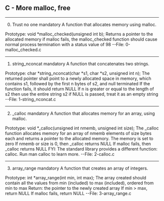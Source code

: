 ## C - More malloc, free

---

0. Trust no one
   mandatory
   A function that allocates memory using malloc.

Prototype: void \*malloc_checked(unsigned int b);
Returns a pointer to the allocated memory
if malloc fails, the malloc_checked function should cause normal process termination with a status value of 98
--File: 0-malloc_checked.c

---

1. string_nconcat
   mandatory
   A function that concatenates two strings.

Prototype: char *string_nconcat(char *s1, char \*s2, unsigned int n);
The returned pointer shall point to a newly allocated space in memory, which contains s1, followed by the first n bytes of s2, and null terminated
If the function fails, it should return NULL
If n is greater or equal to the length of s2 then use the entire string s2
if NULL is passed, treat it as an empty string
--File: 1-string_nconcat.c

---

2. \_calloc
   mandatory
   A function that allocates memory for an array, using malloc.

Prototype: void \*\_calloc(unsigned int nmemb, unsigned int size);
The \_calloc function allocates memory for an array of nmemb elements of size bytes each and returns a pointer to the allocated memory.
The memory is set to zero
If nmemb or size is 0, then \_calloc returns NULL
If malloc fails, then \_calloc returns NULL
FYI: The standard library provides a different function: calloc. Run man calloc to learn more.
--File: 2-calloc.c

---

3. array_range
   mandatory
   A function that creates an array of integers.

Prototype: int \*array_range(int min, int max);
The array created should contain all the values from min (included) to max (included), ordered from min to max
Return: the pointer to the newly created array
If min > max, return NULL
If malloc fails, return NULL
--File: 3-array_range.c
